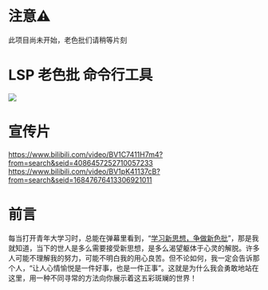 # 注意⚠
此项目尚未开始，老色批们请稍等片刻

# LSP 老色批 命令行工具
![](https://i.ytimg.com/vi/cJsdRDH80Ew/hqdefault.jpg)

# 宣传片
https://www.bilibili.com/video/BV1C7411H7m4?from=search&seid=4086457252710057233
https://www.bilibili.com/video/BV1pK41137cB?from=search&seid=16847676413306921011
# 前言
每当打开青年大学习时，总能在弹幕里看到，“[学习新思想，争做新色批](https://www.bilibili.com/video/BV1HV411y7sK/?spm_id_from=333.788.videocard.7)”，那是我就知道，当下的世人是多么需要接受新思想，是多么渴望躯体于心灵的解脱。许多人可能不理解我的努力，可能不明白我的用心良苦。但不论如何，我一定会告诉那个人，“让人心情愉悦是一件好事，也是一件正事”。这就是为什么我会勇敢地站在这里，用一种不同寻常的方法向你展示着这五彩斑斓的世界！
